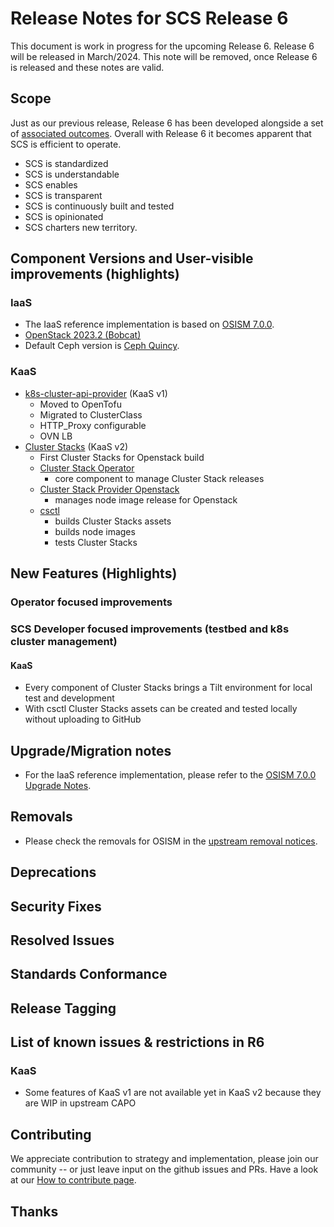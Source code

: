 # Release Notes for SCS Release 6	

This document is work in progress for the upcoming Release 6.
Release 6 will be released in March/2024. 
This note will be removed, once Release 6 is released and these notes are valid.


## Scope

Just as our previous release, Release 6 has been developed alongside a set of [associated outcomes](https://scs.community/2023/12/29/scs-r6-enables/).
Overall with Release 6 it becomes apparent that SCS is efficient to operate.

* SCS is standardized
* SCS is understandable
* SCS enables
* SCS is transparent
* SCS is continuously built and tested
* SCS is opinionated
* SCS charters new territory.


## Component Versions and User-visible improvements (highlights)

### IaaS

* The IaaS reference implementation is based on [OSISM 7.0.0](https://release.osism.tech/notes/7.0.0.html).
* [OpenStack 2023.2 (Bobcat)](https://releases.openstack.org/bobcat/highlights.html)
* Default Ceph version is [Ceph Quincy](https://docs.ceph.com/en/reef/releases/quincy/#v17-2-5-quincy).

### KaaS

* [k8s-cluster-api-provider](https://github.com/SovereignCloudStack/k8s-cluster-api-provider) (KaaS v1)
  * Moved to OpenTofu
  * Migrated to ClusterClass
  * HTTP_Proxy configurable
  * OVN LB
* [Cluster Stacks](https://github.com/SovereignCloudStack/cluster-stacks) (KaaS v2)
  * First Cluster Stacks for Openstack build
  * [Cluster Stack Operator](https://github.com/SovereignCloudStack/cluster-stack-operator/)
    * core component to manage Cluster Stack releases 
  * [Cluster Stack Provider Openstack](https://github.com/SovereignCloudStack/cluster-stack-provider-openstack)
    * manages node image release for Openstack
  * [csctl](https://github.com/SovereignCloudStack/csctl)
    * builds Cluster Stacks assets
    * builds node images
    * tests Cluster Stacks

## New Features (Highlights)

### Operator focused improvements

### SCS Developer focused improvements (testbed and k8s cluster management)

#### KaaS
* Every component of Cluster Stacks brings a Tilt environment for local test and development
* With csctl Cluster Stacks assets can be created and tested locally without uploading to GitHub

## Upgrade/Migration notes

* For the IaaS reference implementation, please refer to the [OSISM 7.0.0 Upgrade Notes](https://release.osism.tech/notes/7.0.0.html#upgrade-notes).

## Removals

* Please check the removals for OSISM in the [upstream removal notices](https://release.osism.tech/notes/7.0.0.html#removals).

## Deprecations

## Security Fixes

## Resolved Issues

## Standards Conformance

## Release Tagging

## List of known issues & restrictions in R6

### KaaS
* Some features of KaaS v1 are not available yet in KaaS v2 because they are WIP in upstream CAPO

## Contributing

We appreciate contribution to strategy and implementation, please join
our community -- or just leave input on the github issues and PRs.
Have a look at our [How to contribute page](https://scs.community/contribute/).

## Thanks

